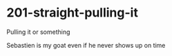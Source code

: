 # 201-straight-pulling-it
Pulling it or something



Sebastien is my goat even if he never shows up on time
